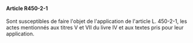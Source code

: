 #### Article R450-2-1

Sont susceptibles de faire l'objet de l'application de l'article L. 450-2-1, les actes mentionnés aux titres V et VII du livre IV et aux textes pris pour leur application.

